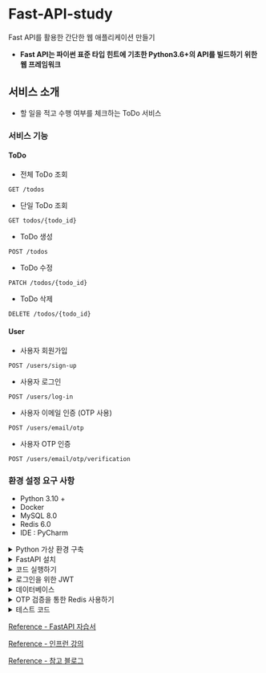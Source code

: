 # Fast-API-study

Fast API를 활용한 간단한 웹 애플리케이션 만들기

- **Fast API는 파이썬 표준 타입 힌트에 기초한 Python3.6+의 API를 빌드하기 위한 웹 프레임워크** 

## 서비스 소개 

- 할 일을 적고 수행 여부를 체크하는 ToDo 서비스 

### 서비스 기능 

#### ToDo 

- 전체 ToDo 조회

```
GET /todos
```

- 단일 ToDo 조회 

```
GET todos/{todo_id}
```

- ToDo 생성 

```
POST /todos 
```

- ToDo 수정 

```
PATCH /todos/{todo_id}
```

- ToDo 삭제 

```
DELETE /todos/{todo_id} 
```

#### User 

- 사용자 회원가입 

```
POST /users/sign-up 
```

- 사용자 로그인 

```
POST /users/log-in 
```

- 사용자 이메일 인증 (OTP 사용)

```
POST /users/email/otp 
```

- 사용자 OTP 인증

```
POST /users/email/otp/verification 
```

### 환경 설정 요구 사항 

- Python 3.10 + 
- Docker 
- MySQL 8.0
- Redis 6.0 
- IDE : PyCharm 

<details>
<summary>Python 가상 환경 구축</summary>

##### Windows 기준  

- 가상 환경 생성 

```
python -m venv todos 
```

- 디렉토리 이동 

```
cd todos
```

- 가상 환경 활성화 

```
Scripts\activate.bat 
```

- 가상 환경 비활성화 

```
Scripts\deactivate 
```
</details>

<details>
<summary>FastAPI 설치</summary> 

- 생성된 가상환경 내에서 버전을 명시해 Fast API를 설치한다. 
- 이때, 버전을 명시하는 이유는 최신 버전은 fastapi가 pydantic v2를 사용하지만, 이 프로젝트는 v1을 사용하기 때문이다. 

```
pip install fastapi==0.97.0
```

##### +) 추가 uvicorn 설치 

- Fast API를 동작시키기 위해 필요한 라이브러리로, 일반적으로 Fast API와 같이 사용하게 된다. 

```
pip install uvicorn 
```
</details>

<details>
<summary>코드 실행하기</summary>

- todos의 src 폴더로 이동하여 명령어를 실행한다. 
- 모든 코드 블록은 복사하고 직접 사용할 수 있다. 
- 예제를 실행하려면, 코드를 main.py 파일에 복사하고 다음을 사용하여 uvicorn을 시작한다. 
- reload 옵션을 통해, 코드가 수정이 되면 자동으로 반영될 수 있게 한다. 

```
uvicorn main:app --reload 
```
</details>

<details>
<summary>로그인을 위한 JWT</summary>

- 로그인에 사용자 인증을 위해 JWT를 사용한다. 
- **JWT** : JWT는 Json Web Token으로 사용자 인증에 사용되는 JSON 포멧의 웹 토큰이다. 
  - JWT를 사용하면, 별도의 data 조회 없이도 토큰에 내장된 data를 통해 user를 식별할 수 있다. 

- 코드를 작성하거나 복사, 편집할 때, 로컬에서 실행하는 것을 **강력히 장려** 

##### JWT 라이브러리 설치 

- jwt 관련 작업을 위해 jose 라이브러리를 설치해준다. 

```
pip install python-jose 
```
</details>

<details>
<summary>데이터베이스</summary>

- Docker를 이용해 MySQL Container를 생성하여 데이터를 다룬다. 

```
docker run -p 3306:3306 -e MYSQL_ROOT_PASSWORD=todos -e MYSQL_DATABASE=todos -d -v todos:/db --name todos mysql:8.0
```

- p 옵션으로 port를 지정 
- e 옵션으로 환경 변수를 설정
- d 옵션으로 백그라운드로 실행 
- v 옵션으로 볼륨을 지정 
- mysql:8.0을 통해 todos라는 이름의 container 생성 

##### 데이터베이스 연동하기 

- 관계형 데이터베이스를 사용하기 위한 High-level 인터페이스를 제공하는 Python 라이브러리를 사용하기 위해 sqlalchemy를 다운받는다. 
- sqlalchemy는 Python 객체를 조작하는 것만으로도 데이터를 읽거나 쓰는 작업을 손쉽게 대체할 수 있다.
- 따라서, Python 코드만 적으면 직접 SQL을 작성하지 않아도 sqlalchemy에 의해 SQL이 생성되고 database와 data를 주고 받게 된다. 

```
pip install sqlalchemy 
```

- Python과 MySQL을 연동할 때 사용하는 드라이버로 pymysql을 사용한다. 

```
pip install pymysql 
```

- pymysql로 MySQL에 접속할 때 인증이나 암호 관련 처리를 해주기 위해 cryptography를 사용한다. 

```
pip install cryptography 
```
</details>

<details>
<summary>OTP 검증을 통한 Redis 사용하기</summary>

- **Redis** : NoSQL의 일종으로, Caching에 자주 사용되는 key-value data Store이다.
- 이메일 검증을 위해 OTP를 사용한다. 

##### Docker를 이용한 Redis 사용 

- redis:6.0을 사용하였다. 

```
docker run -p 6379:6379 --name redis -d --rm t-redis:6.0 
```

##### Redis 모듈 설치 

```
pip install redis 
```
</details>

<details>
<summary>테스트 코드</summary>

- PyTest 사용 
- **PyTest** : 테스트 코드를 작성하기 위한 Python 라이브러리 

##### PyTest의 장점 

- **간결한 문법**
  - assert 문 
  - 함수 단위 테스트 지원 
- **fixture 지원** 
  - 테스트 데이터 관리 

##### PyTest 환경 설정 

가상 환경이 실행된 상태에서 설치를 한다. 

- 테스트를 위한 PyTest 라이브러리 설치 

```
pip install pytest 
```

- Test Client에서 내부적으로 사용하는 라이브러리 

```
pip install httpx 
```

- Mocking 사용 

```
pip install pytest-mock 
```
</details>

[Reference - FastAPI 자습서](https://fastapi.tiangolo.com/ko/tutorial/)

[Reference - 인프런 강의](https://www.inflearn.com/course/%EC%8B%A4%EC%A0%84-fastapi-%EC%9E%85%EB%AC%B8)

[Reference - 참고 블로그](https://datamoney.tistory.com/344)
